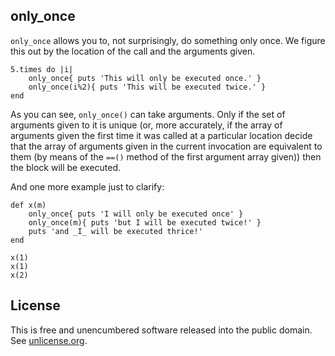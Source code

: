 only_once
---------

`only_once` allows you to, not surprisingly, do something only once. We figure
this out by the location of the call and the arguments given.

	5.times do |i|
		only_once{ puts 'This will only be executed once.' }
		only_once(i%2){ puts 'This will be executed twice.' }
	end

As you can see, `only_once()` can take arguments. Only if the set of arguments
given to it is unique (or, more accurately, if the array of arguments given the
first time it was called at a particular location decide that the array of
arguments given in the current invocation are equivalent to them (by means of
the `==()` method of the first argument array given)) then the block will be
executed.

And one more example just to clarify:

	def x(m)
		only_once{ puts 'I will only be executed once' }
		only_once(m){ puts 'but I will be executed twice!' }
		puts 'and _I_ will be executed thrice!'
	end

	x(1)
	x(1)
	x(2)

License
-------

This is free and unencumbered software released into the public domain. See
[unlicense.org](http://unlicense.org/).
